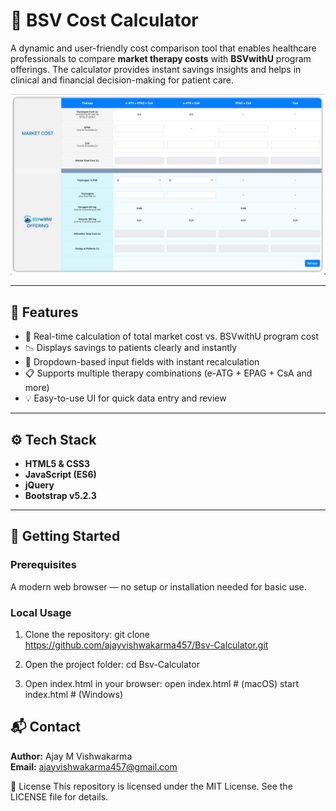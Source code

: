# 💊 BSV Cost Calculator

A dynamic and user-friendly cost comparison tool that enables healthcare professionals to compare **market therapy costs** with **BSVwithU** program offerings. The calculator provides instant savings insights and helps in clinical and financial decision-making for patient care.

![BSV Cost Calculator Screenshot](./screenshoot.png)

---

## 🧩 Features

- 🧮 Real-time calculation of total market cost vs. BSVwithU program cost
- 📉 Displays savings to patients clearly and instantly
- 🔄 Dropdown-based input fields with instant recalculation
- 📋 Supports multiple therapy combinations (e-ATG + EPAG + CsA and more)
- 💡 Easy-to-use UI for quick data entry and review

---

## ⚙️ Tech Stack

- **HTML5 & CSS3**
- **JavaScript (ES6)**
- **jQuery**
- **Bootstrap v5.2.3**

---

## 🚀 Getting Started

### Prerequisites

A modern web browser — no setup or installation needed for basic use.

### Local Usage

1. Clone the repository:
   git clone https://github.com/ajayvishwakarma457/Bsv-Calculator.git

2. Open the project folder:
    cd Bsv-Calculator

3. Open index.html in your browser:
    open index.html  # (macOS)
    start index.html # (Windows)


## 📬 Contact
**Author:** Ajay M Vishwakarma  
**Email:** ajayvishwakarma457@gmail.com

📄 License
  This repository is licensed under the MIT License.
  See the LICENSE file for details.

